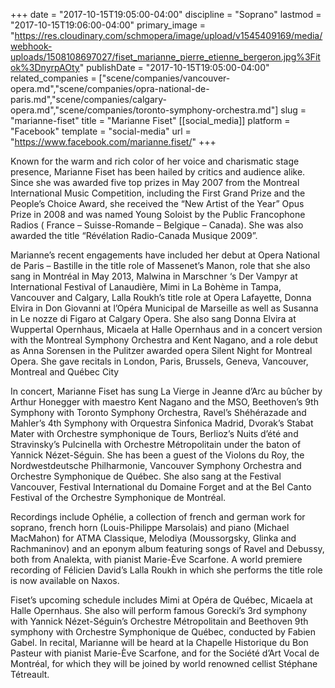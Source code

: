 +++
date = "2017-10-15T19:05:00-04:00"
discipline = "Soprano"
lastmod = "2017-10-15T19:06:00-04:00"
primary_image = "https://res.cloudinary.com/schmopera/image/upload/v1545409169/media/webhook-uploads/1508108697027/fiset_marianne_pierre_etienne_bergeron.jpg%3Fitok%3DnyrpAOty"
publishDate = "2017-10-15T19:05:00-04:00"
related_companies = ["scene/companies/vancouver-opera.md","scene/companies/opra-national-de-paris.md","scene/companies/calgary-opera.md","scene/companies/toronto-symphony-orchestra.md"]
slug = "marianne-fiset"
title = "Marianne Fiset"
[[social_media]]
platform = "Facebook"
template = "social-media"
url = "https://www.facebook.com/marianne.fiset/"
+++

Known for the warm and rich color of her voice and charismatic stage presence, Marianne Fiset has been hailed by critics and audience alike. Since she was awarded five top prizes in May 2007 from the Montreal International Music Competition, including the First Grand Prize and the People’s Choice Award, she received the “New Artist of the Year” Opus Prize in 2008 and was named Young Soloist by the Public Francophone Radios ( France – Suisse-Romande – Belgique – Canada). She was also awarded the title “Révélation Radio-Canada Musique 2009”.

Marianne’s recent engagements have included her debut at Opera National de Paris – Bastille in the title role of Massenet’s Manon, role that she also sang in Montréal in May 2013, Malwina in Marschner ‘s Der Vampyr at International Festival of Lanaudière, Mimi in La Bohème in Tampa, Vancouver and Calgary, Lalla Roukh’s title role at Opera Lafayette, Donna Elvira in Don Giovanni at l’Opéra Municipal de Marseille as well as Susanna in Le nozze di Figaro at Calgary Opera. She also sang Donna Elvira at Wuppertal Opernhaus, Micaela at Halle Opernhaus and in a concert version with the Montreal Symphony Orchestra and Kent Nagano, and a role debut as Anna Sorensen in the Pulitzer awarded opera Silent Night for Montreal Opera. She gave recitals in London, Paris, Brussels, Geneva, Vancouver, Montreal and Québec City

In concert, Marianne Fiset has sung La Vierge in Jeanne d’Arc au bûcher by Arthur Honegger with maestro Kent Nagano and the MSO, Beethoven’s 9th Symphony with Toronto Symphony Orchestra, Ravel’s Shéhérazade and Mahler’s 4th Symphony with Orquestra Sinfonica Madrid, Dvorak’s Stabat Mater with Orchestre symphonique de Tours, Berlioz’s Nuits d’été and Stravinsky’s Pulcinella with Orchestre Métropolitain under the baton of Yannick Nézet-Séguin. She has been a guest of the Violons du Roy, the Nordwestdeutsche Philharmonie, Vancouver Symphony Orchestra and Orchestre Symphonique de Québec. She also sang at the Festival Vancouver, Festival International du Domaine Forget and at the Bel Canto Festival of the Orchestre Symphonique de Montréal.

Recordings include Ophélie, a collection of french and german work for soprano, french horn (Louis-Philippe Marsolais) and piano (Michael MacMahon) for ATMA Classique, Melodiya (Moussorgsky, Glinka and Rachmaninov) and an eponym album featuring songs of Ravel and Debussy, both from Analekta, with pianist Marie-Ève Scarfone. A world premiere recording of Félicien David’s Lalla Roukh in which she performs the title role is now available on Naxos.

Fiset’s upcoming schedule includes Mimi at Opéra de Québec, Micaela at Halle Opernhaus. She also will perform famous Gorecki’s 3rd symphony with Yannick Nézet-Séguin’s Orchestre Métropolitain and Beethoven 9th symphony with Orchestre Symphonique de Québec, conducted by Fabien Gabel. In recital, Marianne will be heard at la Chapelle Historique du Bon Pasteur with pianist Marie-Ève Scarfone, and for the Société d’Art Vocal de Montréal, for which they will be joined by world renowned cellist Stéphane Tétreault.
